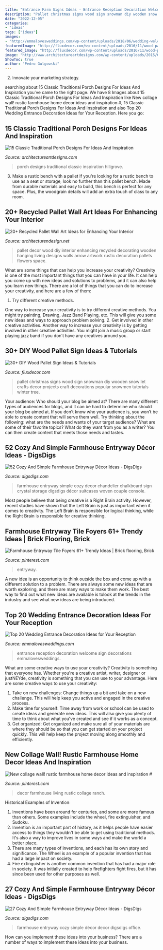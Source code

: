 ```yaml
---
title: "Entrance Farm Signs Ideas - Entrance Reception Decoration Welcome Sign Decorations Emmalovesweddings"
description: "Pallet christmas signs wood sign snowman diy wooden snow let crafts decor projects craft decorations popular snowmen tutorials winter tree"
date: "2022-12-05"
categories:
- "ideas"
tags: ["ideas"]
images:
- "http://emmalovesweddings.com/wp-content/uploads/2018/06/wedding-welcome-sign-for-reception-entrance-decorations.jpg"
featuredImage: "http://fluxdecor.com/wp-content/uploads/2016/11/wood-pallet-signs/15-wood-pallet-signs.jpg"
featured_image: "http://fluxdecor.com/wp-content/uploads/2016/11/wood-pallet-signs/15-wood-pallet-signs.jpg"
image: "http://www.architectureartdesigns.com/wp-content/uploads/2015/03/15-Classic-Traditional-Porch-Designs-For-Ideas-And-Inspiration-15-630x947.jpg"
ShowToc: true
author: "Pedro Gulgowski"
---
```



2. Innovate your marketing strategy.

	

		
searching about 15 Classic Traditional Porch Designs For Ideas And Inspiration you've came to the right page. We have 8 Images about 15 Classic Traditional Porch Designs For Ideas And Inspiration like New collage wall! rustic farmhouse home decor ideas and inspiration #, 15 Classic Traditional Porch Designs For Ideas And Inspiration and also Top 20 Wedding Entrance Decoration Ideas for Your Reception. Here you go:
		
    
## 15 Classic Traditional Porch Designs For Ideas And Inspiration

<img loading=lazy src="http://www.architectureartdesigns.com/wp-content/uploads/2015/03/15-Classic-Traditional-Porch-Designs-For-Ideas-And-Inspiration-15-630x947.jpg" onerror="this.onerror=null;this.src='https://tse2.mm.bing.net/th?id=OIP.88sTEZnZ_n23L2SCjgKfwAHaLI&amp;pid=15.1';" alt="15 Classic Traditional Porch Designs For Ideas And Inspiration">

_Source: architectureartdesigns.com_

>porch designs traditional classic inspiration hillgrove. 

	

3. Make a rustic bench with a pallet
If you're looking for a rustic bench to use as a seat or storage, look no further than this pallet bench. Made from durable materials and easy to build, this bench is perfect for any space. Plus, the woodgrain details will add an extra touch of class to any room.

    
## 20+ Recycled Pallet Wall Art Ideas For Enhancing Your Interior

<img loading=lazy src="http://cdn.architecturendesign.net/wp-content/uploads/2015/06/AD-Pallet-Wall-Art-1.jpg" onerror="this.onerror=null;this.src='https://tse3.mm.bing.net/th?id=OIP.8Xd7lJShtieOCcnEehn92wHaLH&amp;pid=15.1';" alt="20+ Recycled Pallet Wall Art Ideas for Enhancing Your Interior">

_Source: architecturendesign.net_

>pallet decor wood diy interior enhancing recycled decorating wooden hanging living designs walls arrow artwork rustic decoration pallets flowers space. 

	

What are some things that can help you increase your creativity?
Creativity is one of the most important things that you can have in your life. It can help you come up with new ideas and solutions to problems, and it can also help you learn new things. There are a lot of things that you can do to increase your creativity, and here are a few of them: 
1. Try different creative methods.

One way to increase your creativity is to try different creative methods. You might try painting, Drawing, Jazz Band Playing, etc. This will give you some new ideas and ways to approach problem solving. 
2. Get involved in other creative activities.
Another way to increase your creativity is by getting involved in other creative activities. You might join a music group or start playing jazz band if you don’t have any creatives around you.

    
## 30+ DIY Wood Pallet Sign Ideas &amp; Tutorials

<img loading=lazy src="http://fluxdecor.com/wp-content/uploads/2016/11/wood-pallet-signs/15-wood-pallet-signs.jpg" onerror="this.onerror=null;this.src='https://tse4.mm.bing.net/th?id=OIP.nlexac-po2EG0n2D2VFOuAHaNJ&amp;pid=15.1';" alt="30+ DIY Wood Pallet Sign Ideas &amp; Tutorials">

_Source: fluxdecor.com_

>pallet christmas signs wood sign snowman diy wooden snow let crafts decor projects craft decorations popular snowmen tutorials winter tree. 

	

Your audience: Who should your blog be aimed at?
There are many different types of audiences for blogs, and it can be hard to determine who should your blog be aimed at. If you don’t know who your audience is, you won’t be able to create content that will serve them well. Try thinking about the following: what are the needs and wants of your target audience? What are some of their favorite topics? What do they want from you as a writer? You can then create content that meets those needs and tastes.

    
## 52 Cozy And Simple Farmhouse Entryway Décor Ideas - DigsDigs

<img loading=lazy src="https://www.digsdigs.com/photos/cozy-and-simple-farmhouse-entryway-decor-ideas-2.jpg" onerror="this.onerror=null;this.src='https://tse3.mm.bing.net/th?id=OIP.2447QZAgnhTLmGc4ywmeBQHaK2&amp;pid=15.1';" alt="52 Cozy And Simple Farmhouse Entryway Décor Ideas - DigsDigs">

_Source: digsdigs.com_

>farmhouse entryway simple cozy decor chandelier chalkboard sign crystal storage digsdigs décor suitcases woven couple console. 

	

Most people believe that being creative is a Right Brain activity. However, recent studies have shown that the Left Brain is just as important when it comes to creativity. The Left Brain is responsible for logical thinking, while the Right Brain is responsible for creative thinking.

    
## Farmhouse Entryway Tile Foyers 61+ Trendy Ideas | Brick Flooring, Brick

<img loading=lazy src="https://i.pinimg.com/736x/2d/78/86/2d78862dce3c331e2bfa3543bc4bde4d.jpg" onerror="this.onerror=null;this.src='https://tse1.mm.bing.net/th?id=OIP.p0Xl_zeqG3bKIGgNHWTBTgAAAA&amp;pid=15.1';" alt="Farmhouse Entryway Tile Foyers 61+ Trendy Ideas | Brick flooring, Brick">

_Source: pinterest.com_

>entryway. 

	

A new idea is an opportunity to think outside the box and come up with a different solution to a problem. There are always some new ideas that are worth exploring, and there are many ways to make them work. The best way to find out what new ideas are available is tolook at the trends in the industry and see what new ideas are being introduced.

    
## Top 20 Wedding Entrance Decoration Ideas For Your Reception

<img loading=lazy src="http://emmalovesweddings.com/wp-content/uploads/2018/06/wedding-welcome-sign-for-reception-entrance-decorations.jpg" onerror="this.onerror=null;this.src='https://tse3.mm.bing.net/th?id=OIP.bnAwlPxByqRP_OBEevU2LgHaLH&amp;pid=15.1';" alt="Top 20 Wedding Entrance Decoration Ideas for Your Reception">

_Source: emmalovesweddings.com_

>entrance reception decoration welcome sign decorations emmalovesweddings. 

	

What are some creative ways to use your creativity?
Creativity is something that everyone has. Whether you're a creative artist, writer, designer or justNEYde, creativity is something that you can use to your advantage. Here are some creative ways to use your creativity: 
1. Take on new challenges: Change things up a bit and take on a new challenge. This will help keep you active and engaged in the creative process. 
2. Make time for yourself: Time away from work or school can be used to create ideas and generate new ideas. This will also give you plenty of time to think about what you've created and see if it works as a concept. 
3. Get organized: Get organized and make sure all of your materials are where they should be so that you can get started on your project quickly. This will help keep the project moving along smoothly and efficiently. 

    
## New Collage Wall! Rustic Farmhouse Home Decor Ideas And Inspiration #

<img loading=lazy src="https://i.pinimg.com/736x/ae/88/81/ae8881129d29950c1e52bcb7d4ad4d4c.jpg" onerror="this.onerror=null;this.src='https://tse1.mm.bing.net/th?id=OIP.p4E5Nwc57vRyKvw18SxqcgHaJ3&amp;pid=15.1';" alt="New collage wall! rustic farmhouse home decor ideas and inspiration #">

_Source: pinterest.com_

>decor farmhouse living rustic collage ranch. 

	

Historical Examples of Invention
1. Inventions have been around for centuries, and some are more famous than others. Some examples include the wheel, fire extinguisher, and Sudoku.
2. Invention is an important part of history, as it helps people have easier access to things they wouldn't be able to get using traditional methods. It's also a way to improve lives in some ways and make the world a better place.
3. There are many types of inventions, and each has its own story and significance. The Wheel is an example of a popular invention that has had a large impact on society.
4. Fire extinguisher is another common invention that has had a major role in society. It was initially created to help firefighters fight fires, but it has since been used for other purposes as well.

    
## 27 Cozy And Simple Farmhouse Entryway Décor Ideas - DigsDigs

<img loading=lazy src="http://www.digsdigs.com/photos/cozy-and-simple-farmhouse-entryway-decor-ideas-24.jpg" onerror="this.onerror=null;this.src='https://tse3.mm.bing.net/th?id=OIP.5XoY7E33n34EK8RyBUcXiQAAAA&amp;pid=15.1';" alt="27 Cozy And Simple Farmhouse Entryway Décor Ideas - DigsDigs">

_Source: digsdigs.com_

>farmhouse entryway cozy simple décor decor digsdigs office. 

	

How can you implement these ideas into your business?
There are a number of ways to implement these ideas into your business.

